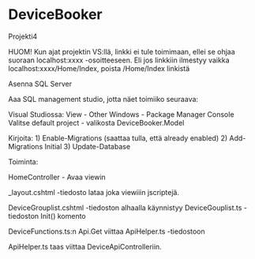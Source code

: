 # DeviceBooker
Projekti4

HUOM! Kun ajat projektin VS:llä, linkki ei tule toimimaan, ellei se ohjaa suoraan localhost:xxxx -osoitteeseen. Eli jos linkkiin ilmestyy vaikka localhost:xxxx/Home/Index, poista /Home/Index linkistä

Asenna SQL Server 

Aaa SQL management studio, jotta näet toimiiko seuraava:
  
Visual Studiossa: View - Other Windows - Package Manager Console
Valitse default project - valikosta DeviceBooker.Model

  Kirjoita:
    1) Enable-Migrations (saattaa tulla, että already enabled)
    2) Add-Migrations Initial
    3) Update-Database
  
Toiminta:

HomeController - Avaa viewin

_layout.cshtml 
-tiedosto lataa joka viewiiin jscriptejä.

DeviceGrouplist.cshtml
-tiedoston alhaalla käynnistyy DeviceGouplist.ts -tiedoston Init() komento

DeviceFunctions.ts:n Api.Get viittaa ApiHelper.ts -tiedostoon

ApiHelper.ts taas viittaa DeviceApiControlleriin.
